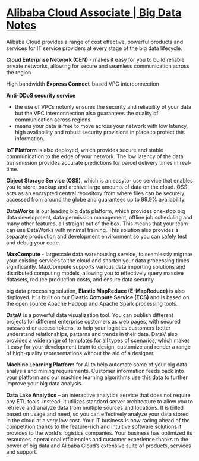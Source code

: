 # [Alibaba Cloud Associate | Big Data Notes](https://atulkamble.github.io/AlibabaCloudAssociateBigData/)

Alibaba Cloud provides a range of cost effective, powerful products and services for IT service providers at every stage of the big data lifecycle.

**Cloud Enterprise Network (CEN)** - makes it easy for you to build reliable private networks, allowing for secure and seamless communication across the region

High bandwidth **Express Connect**-based VPC interconnection

**Anti-DDoS security service** 
- the use of VPCs notonly ensures the security and reliability of your data but the VPC interconnection also guarantees the quality of communication across regions. 
- means your data is free to move across your network with low latency, high availability and robust security provisions in place to protect this information.

**IoT Platform** is also deployed, which provides secure and stable communication to the edge of your network. The low latency of the data transmission provides accurate predictions for parcel delivery times in real-time.

**Object Storage Service (OSS)**, which is an easyto- use service that enables you to store, backup and archive large amounts of data on the cloud. OSS acts as an encrypted central repository from where files can be securely accessed from around the globe and guarantees up to 99.9% availability.

**DataWorks** is our leading big data platform, which provides one-stop big data development, data permission management, offline job scheduling and many other features, all straight out of the box. This means that your team can use DataWorks with minimal training. This solution also provides a separate production and
development environment so you can safely test and debug your code.

**MaxCompute** - largescale data warehousing service, to seamlessly migrate your existing services to the cloud and shorten your data processing times significantly. MaxCompute supports various data importing solutions and distributed computing models, allowing you to effectively query massive datasets, reduce production costs, and ensure data security

big data processing solution, **Elastic MapReduce (E-MapReduce)** is also deployed. It is built on our **Elastic Compute Service (ECS)** and is based on the open source Apache Hadoop and Apache Spark processing tools.

**DataV** is a powerful data visualization tool. You can publish different projects for different enterprise customers as web pages, with secured password or access tokens, to help your logistics customers better understand relationships, patterns and trends in their data. DataV also provides a wide range of templates for all types of scenarios, which makes it easy for your development team to design, customize and render a range of high-quality representations without the aid of a designer.

**Machine Learning Platform** for AI to help automate some of your big data analysis and mining requirements. Customer information feeds back into your platform and our machine learning algorithms use this data to further improve your big data analysis.

**Data Lake Analytics** – an interactive analytics service that does not require any ETL tools. Instead, it utilizes standard server architecture to allow you to retrieve and analyze data from multiple sources and locations. It is billed based on usage and need, so you can effectively analyze your data stored in the cloud at a very low cost. Your IT business is now racing ahead of the competition thanks to the feature-rich and intuitive software solutions it provides to the world’s logistics companies. Your business has optimized its resources, operational efficiencies and customer experience thanks to the power of big data and Alibaba Cloud’s extensive suite of products, services and support.

